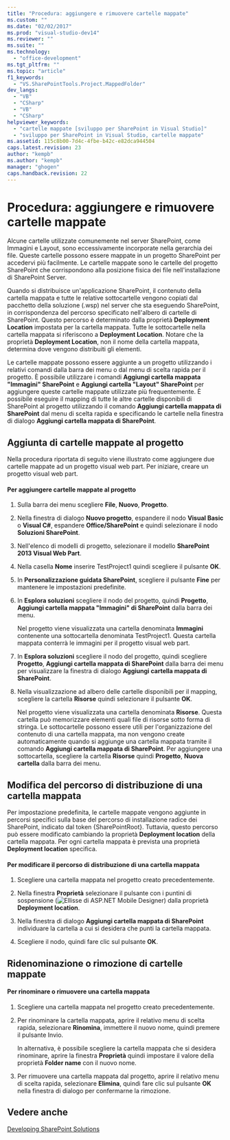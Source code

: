 ```yaml
---
title: "Procedura: aggiungere e rimuovere cartelle mappate"
ms.custom: ""
ms.date: "02/02/2017"
ms.prod: "visual-studio-dev14"
ms.reviewer: ""
ms.suite: ""
ms.technology: 
  - "office-development"
ms.tgt_pltfrm: ""
ms.topic: "article"
f1_keywords: 
  - "VS.SharePointTools.Project.MappedFolder"
dev_langs: 
  - "VB"
  - "CSharp"
  - "VB"
  - "CSharp"
helpviewer_keywords: 
  - "cartelle mappate [sviluppo per SharePoint in Visual Studio]"
  - "sviluppo per SharePoint in Visual Studio, cartelle mappate"
ms.assetid: 115c8b00-7d4c-4fbe-b42c-e82dca944504
caps.latest.revision: 23
author: "kempb"
ms.author: "kempb"
manager: "ghogen"
caps.handback.revision: 22
---
```

# Procedura: aggiungere e rimuovere cartelle mappate
  Alcune cartelle utilizzate comunemente nel server SharePoint, come Immagini e Layout, sono eccessivamente incorporate nella gerarchia dei file.  Queste cartelle possono essere mappate in un progetto SharePoint per accedervi più facilmente.  Le cartelle mappate sono le cartelle del progetto SharePoint che corrispondono alla posizione fisica dei file nell'installazione di SharePoint Server.  
  
 Quando si distribuisce un'applicazione SharePoint, il contenuto della cartella mappata e tutte le relative sottocartelle vengono copiati dal pacchetto della soluzione \(.wsp\) nel server che sta eseguendo SharePoint, in corrispondenza del percorso specificato nell'albero di cartelle di SharePoint.  Questo percorso è determinato dalla proprietà **Deployment Location** impostata per la cartella mappata.  Tutte le sottocartelle nella cartella mappata si riferiscono a **Deployment Location**.  Notare che la proprietà **Deployment Location**, non il nome della cartella mappata, determina dove vengono distribuiti gli elementi.  
  
 Le cartelle mappate possono essere aggiunte a un progetto utilizzando i relativi comandi dalla barra dei menu o dal menu di scelta rapida per il progetto.  È possibile utilizzare i comandi **Aggiungi cartella mappata "Immagini" SharePoint** e **Aggiungi cartella "Layout" SharePoint** per aggiungere queste cartelle mappate utilizzate più frequentemente.  È possibile eseguire il mapping di tutte le altre cartelle disponibili di SharePoint al progetto utilizzando il comando **Aggiungi cartella mappata di SharePoint** dal menu di scelta rapida e specificando le cartelle nella finestra di dialogo **Aggiungi cartella mappata di SharePoint**.  
  
## Aggiunta di cartelle mappate al progetto  
 Nella procedura riportata di seguito viene illustrato come aggiungere due cartelle mappate ad un progetto visual web part.  Per iniziare, creare un progetto visual web part.  
  
#### Per aggiungere cartelle mappate al progetto  
  
1.  Sulla barra dei menu scegliere **File**, **Nuovo**, **Progetto**.  
  
2.  Nella finestra di dialogo **Nuovo progetto**, espandere il nodo **Visual Basic** o **Visual C\#**, espandere **Office\/SharePoint** e quindi selezionare il nodo **Soluzioni SharePoint**.  
  
3.  Nell'elenco di modelli di progetto, selezionare il modello **SharePoint 2013 Visual Web Part**.  
  
4.  Nella casella **Nome** inserire TestProject1 quindi scegliere il pulsante **OK**.  
  
5.  In **Personalizzazione guidata SharePoint**, scegliere il pulsante **Fine** per mantenere le impostazioni predefinite.  
  
6.  In **Esplora soluzioni** scegliere il nodo del progetto, quindi **Progetto**, **Aggiungi cartella mappata "Immagini" di SharePoint** dalla barra dei menu.  
  
     Nel progetto viene visualizzata una cartella denominata **Immagini** contenente una sottocartella denominata TestProject1.  Questa cartella mappata conterrà le immagini per il progetto visual web part.  
  
7.  In **Esplora soluzioni** scegliere il nodo del progetto, quindi scegliere **Progetto**, **Aggiungi cartella mappata di SharePoint** dalla barra dei menu per visualizzare la finestra di dialogo **Aggiungi cartella mappata di SharePoint**.  
  
8.  Nella visualizzazione ad albero delle cartelle disponibili per il mapping, scegliere la cartella **Risorse** quindi selezionare il pulsante **OK**.  
  
     Nel progetto viene visualizzata una cartella denominata **Risorse**.  Questa cartella può memorizzare elementi quali file di risorse sotto forma di stringa.  Le sottocartelle possono essere utili per l'organizzazione del contenuto di una cartella mappata, ma non vengono create automaticamente quando si aggiunge una cartella mappata tramite il comando **Aggiungi cartella mappata di SharePoint**.  Per aggiungere una sottocartella, scegliere la cartella **Risorse** quindi **Progetto**, **Nuova cartella** dalla barra dei menu.  
  
## Modifica del percorso di distribuzione di una cartella mappata  
 Per impostazione predefinita, le cartelle mappate vengono aggiunte in percorsi specifici sulla base del percorso di installazione radice dei SharePoint, indicato dal token {SharePointRoot}.  Tuttavia, questo percorso può essere modificato cambiando la proprietà **Deployment location** della cartella mappata.  Per ogni cartella mappata è prevista una proprietà **Deployment location** specifica.  
  
#### Per modificare il percorso di distribuzione di una cartella mappata  
  
1.  Scegliere una cartella mappata nel progetto creato precedentemente.  
  
2.  Nella finestra **Proprietà** selezionare il pulsante con i puntini di sospensione \(![Ellisse di ASP.NET Mobile Designer](~/docs/sharepoint/media/mwellipsis.gif "Ellisse di ASP.NET Mobile Designer")\) dalla proprietà **Deployment location**.  
  
3.  Nella finestra di dialogo **Aggiungi cartella mappata di SharePoint** individuare la cartella a cui si desidera che punti la cartella mappata.  
  
4.  Scegliere il nodo, quindi fare clic sul pulsante **OK**.  
  
## Ridenominazione o rimozione di cartelle mappate  
  
#### Per rinominare o rimuovere una cartella mappata  
  
1.  Scegliere una cartella mappata nel progetto creato precedentemente.  
  
2.  Per rinominare la cartella mappata, aprire il relativo menu di scelta rapida, selezionare **Rinomina**, immettere il nuovo nome, quindi premere il pulsante Invio.  
  
     In alternativa, è possibile scegliere la cartella mappata che si desidera rinominare, aprire la finestra **Proprietà** quindi impostare il valore della proprietà **Folder name** con il nuovo nome.  
  
3.  Per rimuovere una cartella mappata dal progetto, aprire il relativo menu di scelta rapida, selezionare **Elimina**, quindi fare clic sul pulsante **OK** nella finestra di dialogo per confermarne la rimozione.  
  
## Vedere anche  
 [Developing SharePoint Solutions](../sharepoint/developing-sharepoint-solutions.md)  
  
  